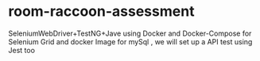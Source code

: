 # room-raccoon-assessment
SeleniumWebDriver+TestNG+Jave using Docker and Docker-Compose for Selenium Grid and docker Image for  mySql , we will set up a API test using Jest too
